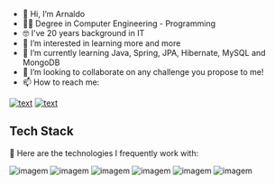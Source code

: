 - 👋 Hi, I’m Arnaldo
- 🧑‍🎓 Degree in Computer Engineering - Programming 
- 🤓 I've 20 years background in IT
- 👀 I’m interested in learning more and more
- 🌱 I’m currently learning Java, Spring, JPA, Hibernate, MySQL and MongoDB
- 💞️ I’m looking to collaborate on any challenge you propose to me!
- 📫 How to reach me:
  
[![text](https://img.shields.io/badge/LinkedIn-0077B5?style=for-the-badge&logo=linkedin&logoColor=white)](https://www.linkedin.com/in/arnaldocanelas)
[![text](https://img.shields.io/badge/Gmail-D14836?style=for-the-badge&logo=gmail&logoColor=white)](mailto:arnaldocanelas@gmail.com)




## Tech Stack

🚀 Here are the technologies I frequently work with:


![imagem](https://github.com/amac81/amac81/assets/92024910/d5ae9ada-ab53-4bfa-b56a-18a3bed222f7)
![imagem](https://github.com/amac81/amac81/assets/92024910/592958c5-0ffe-4776-b004-8d7ffdd7090c)
![imagem](https://github.com/amac81/amac81/assets/92024910/e3597561-d266-4a82-8ee1-4139cd974d94)
![imagem](https://github.com/amac81/amac81/assets/92024910/e4ee7cfe-6afa-415c-8de4-a8a1b6121b5f)
![imagem](https://github.com/amac81/amac81/assets/92024910/9419f0b9-43c2-4694-8a49-53bc9c9be0ad)
![imagem](https://github.com/amac81/amac81/assets/92024910/43a6bbaf-5257-4fe5-8325-e59132df97be)



<!---
amac81/amac81 is a ✨ special ✨ repository because its `README.md` (this file) appears on your GitHub profile.
You can click the Preview link to take a look at your changes.
--->
